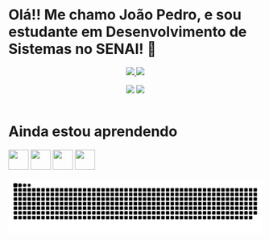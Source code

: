 # Olá!! Me chamo João Pedro, e sou estudante em Desenvolvimento de Sistemas no SENAI! 👋


<div align="center">
<a href="https://github.com/Joao-Franca">
  <img loading="lazy" height="180em" src="https://github-readme-stats.vercel.app/api/top-langs/?username=Joao-Franca&layout=compact&langs_count=7&theme=naval"/>
  <img loading="lazy" height="180em" src="https://github-readme-stats.vercel.app/api?username=Joao-Franca&layout=compact&langs_count=7&hide=contribs,issues&theme=naval"/>

</div>
<br>
<div class="contato" align="center">
   <a href="https://www.linkedin.com/in/jo%C3%A3o-pedro-ferreira-fran%C3%A7a-820462312/" target="_blank"><img loading="lazy" src="https://img.shields.io/badge/-LinkedIn-%230077B5?style=for-the-badge&logo=linkedin&logoColor=white" target="_blank"></a>   
   <a href="https://www.instagram.com/jaopedrofranca" target="_blank"><img src="https://img.shields.io/badge/-Instagram-%23E4405F?style=for-the-badge&logo=instagram&logoColor=white" target="_blank"></a>
</div>

<br>






# Ainda estou aprendendo 
<div>
  <img src="https://cdn.jsdelivr.net/gh/devicons/devicon@latest/icons/react/react-original.svg" width="40" height="40"/>
  <img src="https://cdn.jsdelivr.net/gh/devicons/devicon@latest/icons/javascript/javascript-original.svg" width="40" height="40"/>
  <img src="https://cdn.jsdelivr.net/gh/devicons/devicon@latest/icons/nodejs/nodejs-original.svg" width="40" heigh="40"
  <img src="https://cdn.jsdelivr.net/gh/devicons/devicon@latest/icons/html5/html5-original.svg" width="40" height="40"/>
  <img src="https://cdn.jsdelivr.net/gh/devicons/devicon@latest/icons/css3/css3-original.svg" width="40" height="40"/

  <img src="https://cdn.jsdelivr.net/gh/devicons/devicon@latest/icons/vscode/vscode-original.svg" width="40" height="40"/>

          
</div>





![Snake animation](https://raw.githubusercontent.com/Platane/snk/output/github-contribution-grid-snake.svg)

<!--
**Joao-Franca/Joao-Franca** is a ✨ _special_ ✨ repository because its `README.md` (this file) appears on your GitHub profile.

Here are some ideas to get you started:

- 🔭 I’m currently working on ...
- 🌱 I’m currently learning ...
- 👯 I’m looking to collaborate on ...
- 🤔 I’m looking for help with ...
- 💬 Ask me about ...
- 📫 How to reach me: ...
- 😄 Pronouns: ...
- ⚡ Fun fact: ...
-->
